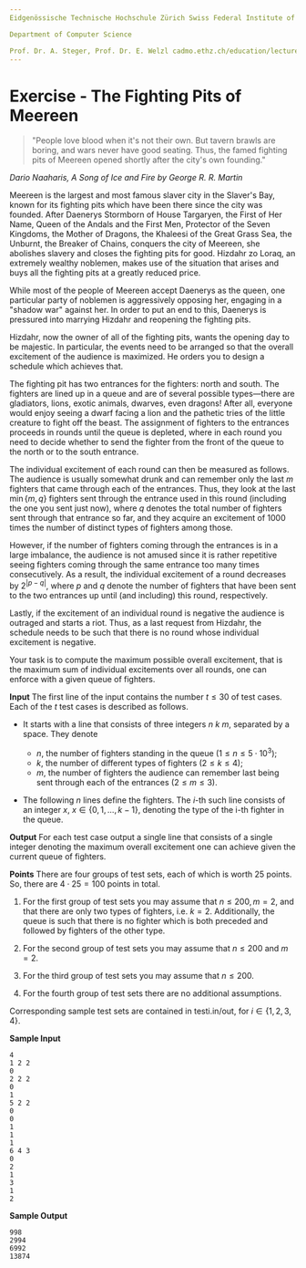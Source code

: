 ```yaml
---
Eidgenössische Technische Hochschule Zürich Swiss Federal Institute of Technology Zurich Algorithms Lab HS22

Department of Computer Science

Prof. Dr. A. Steger, Prof. Dr. E. Welzl cadmo.ethz.ch/education/lectures/HS22/algolab
---
```



# Exercise - The Fighting Pits of Meereen

> "People love blood when it's not their own. But tavern brawls are boring, and wars never have good seating. Thus, the famed fighting pits of Meereen opened shortly after the city's own founding."

*Dario Naaharis, A Song of Ice and Fire by George R. R. Martin*

Meereen is the largest and most famous slaver city in the Slaver's Bay, known for its fighting pits which have been there since the city was founded. After Daenerys Stormborn of House Targaryen, the First of Her Name, Queen of the Andals and the First Men, Protector of the Seven Kingdoms, the Mother of Dragons, the Khaleesi of the Great Grass Sea, the Unburnt, the Breaker of Chains, conquers the city of Meereen, she abolishes slavery and closes the fighting pits for good. Hizdahr zo Loraq, an extremely wealthy noblemen, makes use of the situation that arises and buys all the fighting pits at a greatly reduced price.

While most of the people of Meereen accept Daenerys as the queen, one particular party of noblemen is aggressively opposing her, engaging in a "shadow war" against her. In order to put an end to this, Daenerys is pressured into marrying Hizdahr and reopening the fighting pits.

Hizdahr, now the owner of all of the fighting pits, wants the opening day to be majestic. In particular, the events need to be arranged so that the overall excitement of the audience is maximized. He orders you to design a schedule which achieves that.

The fighting pit has two entrances for the fighters: north and south. The fighters are lined up in a queue and are of several possible types—there are gladiators, lions, exotic animals, dwarves, even dragons! After all, everyone would enjoy seeing a dwarf facing a lion and the pathetic tries of the little creature to fight off the beast. The assignment of fighters to the entrances proceeds in rounds until the queue is depleted, where in each round you need to decide whether to send the fighter from the front of the queue to the north or to the south entrance.

The individual excitement of each round can then be measured as follows. The audience is usually somewhat drunk and can remember only the last $m$ fighters that came through each of the entrances. Thus, they look at the last $\min \{m, q\}$ fighters sent through the entrance used in this round (including the one you sent just now), where $q$ denotes the total number of fighters sent through that entrance so far, and they acquire an excitement of 1000 times the number of distinct types of fighters among those.

However, if the number of fighters coming through the entrances is in a large imbalance, the audience is not amused since it is rather repetitive seeing fighters coming through the same entrance too many times consecutively. As a result, the individual excitement of a round decreases by $2^{|p-q|}$, where $p$ and $q$ denote the number of fighters that have been sent to the two entrances up until (and including) this round, respectively.

Lastly, if the excitement of an individual round is negative the audience is outraged and starts a riot. Thus, as a last request from Hizdahr, the schedule needs to be such that there is no round whose individual excitement is negative.

Your task is to compute the maximum possible overall excitement, that is the maximum sum of individual excitements over all rounds, one can enforce with a given queue of fighters.

**Input** The first line of the input contains the number $t \leqslant 30$ of test cases. Each of the $t$ test cases is described as follows.

- It starts with a line that consists of three integers $n\ k\ m$, separated by a space. They denote
  - $n$, the number of fighters standing in the queue $\left(1 \leqslant n \leqslant 5 \cdot 10^{3}\right)$;
  - $k$, the number of different types of fighters $(2 \leqslant k \leqslant 4)$;
  - $m$, the number of fighters the audience can remember last being sent through each of the entrances $(2 \leqslant m \leqslant 3)$.


- The following $n$ lines define the fighters. The $i$-th such line consists of an integer $x$, $x \in\{0,1, \ldots, k-1\}$, denoting the type of the i-th fighter in the queue.

**Output** For each test case output a single line that consists of a single integer denoting the maximum overall excitement one can achieve given the current queue of fighters.

**Points** There are four groups of test sets, each of which is worth 25 points. So, there are $4 \cdot 25=100$ points in total.

1. For the first group of test sets you may assume that $n \leqslant 200, m=2$, and that there are only two types of fighters, i.e. $k=2$. Additionally, the queue is such that there is no fighter which is both preceded and followed by fighters of the other type.

2. For the second group of test sets you may assume that $n \leqslant 200$ and $m=2$.

3. For the third group of test sets you may assume that $n \leqslant 200$.

4. For the fourth group of test sets there are no additional assumptions.

Corresponding sample test sets are contained in testi.in/out, for $i \in\{1,2,3,4\}$.

**Sample Input**

```
4
1 2 2
0
2 2 2
0
1
5 2 2
0
0
1
1
1
6 4 3
0
2
1
3
1
2
```

**Sample Output**

```
998
2994
6992
13874
```



